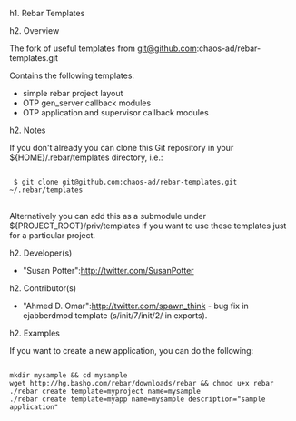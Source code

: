 h1. Rebar Templates

h2. Overview

The fork of useful templates from git@github.com:chaos-ad/rebar-templates.git

Contains the following templates:
* simple rebar project layout
* OTP gen_server callback modules
* OTP application and supervisor callback modules

h2. Notes

If you don't already you can clone this Git repository in your ${HOME}/.rebar/templates directory, i.e.:

<pre>
<code>
 $ git clone git@github.com:chaos-ad/rebar-templates.git ~/.rebar/templates
</code>
</pre>

Alternatively you can add this as a submodule under ${PROJECT_ROOT}/priv/templates if you want to use 
these templates just for a particular project.

h2. Developer(s)

* "Susan Potter":http://twitter.com/SusanPotter

h2. Contributor(s)

* "Ahmed D. Omar":http://twitter.com/spawn_think - bug fix in ejabberdmod template (s/init\/7/init\/2/ in exports).

h2. Examples

If you want to create a new application, you can do the following:

<pre>
<code>
mkdir mysample && cd mysample
wget http://hg.basho.com/rebar/downloads/rebar && chmod u+x rebar
./rebar create template=myproject name=mysample
./rebar create template=myapp name=mysample description="sample application"
</code>
</pre>
